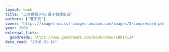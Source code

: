 ```yaml
---
layout: book
title: "上帝掷骰子吗:量子物理史话"
authors: ["曹天元"]
cover: "https://images-na.ssl-images-amazon.com/images/S/compressed.photo.goodreads.com/books/1384781021i/18814134.jpg"
year: 2006
external_links:
  goodreads: https://www.goodreads.com/book/show/18814134
date_read: "2016-01-14"
---
```

